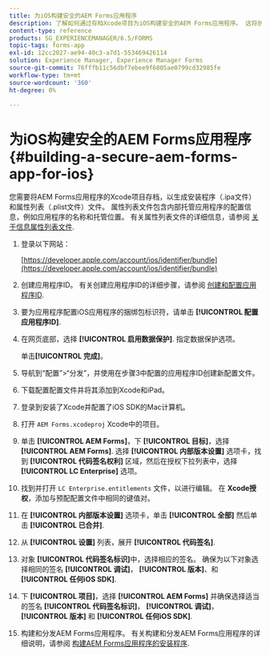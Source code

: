 ```yaml
---
title: 为iOS构建安全的AEM Forms应用程序
description: 了解如何通过存档Xcode项目为iOS构建安全的AEM Forms应用程序。 这将创建安装程序（.ipa文件）和属性列表（.plist文件）文件。
content-type: reference
products: SG_EXPERIENCEMANAGER/6.5/FORMS
topic-tags: forms-app
exl-id: 12cc2027-ae94-40c3-a7d1-553469426114
solution: Experience Manager, Experience Manager Forms
source-git-commit: 76fffb11c56dbf7ebee9f6805ae0799cd32985fe
workflow-type: tm+mt
source-wordcount: '360'
ht-degree: 0%

---
```


# 为iOS构建安全的AEM Forms应用程序 {#building-a-secure-aem-forms-app-for-ios}

您需要将AEM Forms应用程序的Xcode项目存档，以生成安装程序（.ipa文件）和属性列表（.plist文件）文件。 属性列表文件包含内部托管应用程序的配置信息，例如应用程序的名称和托管位置。 有关属性列表文件的详细信息，请参阅 [关于信息属性列表文件](https://developer.apple.com/library/ios/#documentation/general/Reference/InfoPlistKeyReference/Articles/AboutInformationPropertyListFiles.html).

1. 登录以下网站：

   [https://developer.apple.com/account/ios/identifier/bundle](https://developer.apple.com/account/ios/identifier/bundle)

1. 创建应用程序ID。 有关创建应用程序ID的详细步骤，请参阅 [创建和配置应用程序ID](https://developer.apple.com/library/ios/documentation/IDEs/Conceptual/AppDistributionGuide/MaintainingProfiles/MaintainingProfiles.html).
1. 要为应用程序配置iOS应用程序的捆绑包标识符，请单击 **[!UICONTROL 配置应用程序ID]**.
1. 在网页底部，选择 **[!UICONTROL 启用数据保护]**. 指定数据保护选项。

   单击&#x200B;**[!UICONTROL 完成]**。

1. 导航到“配置”>“分发”，并使用在步骤3中配置的应用程序ID创建新配置文件。
1. 下载配置配置文件并将其添加到Xcode和iPad。
1. 登录到安装了Xcode并配置了iOS SDK的Mac计算机。
1. 打开 `AEM Forms.xcodeproj` Xcode中的项目。
1. 单击 **[!UICONTROL AEM Forms]**，下 **[!UICONTROL 目标]**，选择 **[!UICONTROL AEM Forms]**. 选择 **[!UICONTROL 内部版本设置]** 选项卡，找到 **[!UICONTROL 代码签名权利]** 区域，然后在授权下拉列表中，选择 **[!UICONTROL LC Enterprise]** 选项。
1. 找到并打开 `LC Enterprise.entitlements` 文件，以进行编辑。 在 **Xcode授权**，添加与预配配置文件中相同的键值对。
1. 在 **[!UICONTROL 内部版本设置]** 选项卡，单击 **[!UICONTROL 全部]** 然后单击 **[!UICONTROL 已合并]**.
1. 从 **[!UICONTROL 设置]** 列表，展开 **[!UICONTROL 代码签名]**.
1. 对象 **[!UICONTROL 代码签名标识]**&#x200B;中，选择相应的签名。 确保为以下对象选择相同的签名 **[!UICONTROL 调试]**， **[!UICONTROL 版本]**、和 **[!UICONTROL 任何iOS SDK]**.
1. 下 **[!UICONTROL 项目]**，选择 **[!UICONTROL AEM Forms]** 并确保选择适当的签名 **[!UICONTROL 代码签名标识]**， **[!UICONTROL 调试]**， **[!UICONTROL 版本]** 和 **[!UICONTROL 任何iOS SDK]**.
1. 构建和分发AEM Forms应用程序。 有关构建和分发AEM Forms应用程序的详细说明，请参阅 [构建AEM Forms应用程序的安装程序](setup-xcode-project-build-installer.md#build-the-installer-for-the-mobile-workspace-app).
